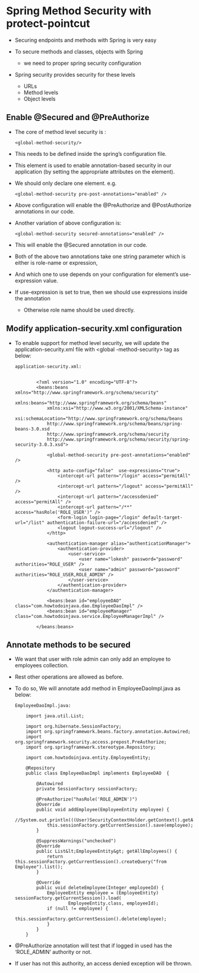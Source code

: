 # Spring Method Security with protect-pointcut


-	Securing endpoints and methods with Spring is very easy
-	To secure methods and classes, objects with Spring 
	-	we need to proper spring security configuration
-	Spring security provides security for these levels

	-	URLs
	-	Method levels
	-	Object levels
	
	
	
##	Enable @Secured and @PreAuthorize

-	The core of method level security is :

		<global-method-security/>
		
-	This needs to be defined inside the spring’s configuration file.
-	This element is used to enable annotation-based security in our application (by setting the appropriate attributes on the element).
-	We should only declare one <global-method-security/> element. e.g.

		<global-method-security pre-post-annotations="enabled" />
		
-	Above configuration will enable the @PreAuthorize and @PostAuthorize annotations in our code.
-	Another variation of above configuration is:

		<global-method-security secured-annotations="enabled" />
		
-	This will enable the @Secured annotation in our code.	
-	Both of the above two annotations take one string parameter which is either is role-name or expression,
-	And which one to use depends on your configuration for <http> element’s use-expression value.
-	If use-expression is set to true, then we should use expressions inside the annotation 
	-	Otherwise role name should be used directly.



## 	Modify application-security.xml configuration


-	To enable support for method level security, we will update the application-security.xml file with <global -method-security> tag as below:		

		application-security.xml:
		
				
				<?xml version="1.0" encoding="UTF-8"?>
				<beans:beans xmlns="http://www.springframework.org/schema/security"
					xmlns:beans="http://www.springframework.org/schema/beans"
					xmlns:xsi="http://www.w3.org/2001/XMLSchema-instance"
					xsi:schemaLocation="http://www.springframework.org/schema/beans
					http://www.springframework.org/schema/beans/spring-beans-3.0.xsd
					http://www.springframework.org/schema/security
					http://www.springframework.org/schema/security/spring-security-3.0.3.xsd">
					 
					<global-method-security pre-post-annotations="enabled" />
					 
					<http auto-config="false"  use-expressions="true">
						<intercept-url pattern="/login" access="permitAll" />
						<intercept-url pattern="/logout" access="permitAll" />
						<intercept-url pattern="/accessdenied" access="permitAll" />
						<intercept-url pattern="/**" access="hasRole('ROLE_USER')" />
						<form-login login-page="/login" default-target-url="/list" authentication-failure-url="/accessdenied" />
						<logout logout-success-url="/logout" />
					</http>
				 
					<authentication-manager alias="authenticationManager">
						<authentication-provider>
							<user-service>
								<user name="lokesh" password="password" authorities="ROLE_USER" />
								<user name="admin" password="password" authorities="ROLE_USER,ROLE_ADMIN" />
							</user-service>
						</authentication-provider>
					</authentication-manager>
					 
					<beans:bean id="employeeDAO" class="com.howtodoinjava.dao.EmployeeDaoImpl" />
					<beans:bean id="employeeManager" class="com.howtodoinjava.service.EmployeeManagerImpl" />
					 
				</beans:beans>

## 	Annotate methods to be secured

-	We want that user with role admin can only add an employee to employees collection. 
-	Rest other operations are allowed as before.
-	To do so, We will annotate add method in EmployeeDaoImpl.java as below:


		EmployeeDaoImpl.java:
		
			import java.util.List;
			 
			import org.hibernate.SessionFactory;
			import org.springframework.beans.factory.annotation.Autowired;
			import org.springframework.security.access.prepost.PreAuthorize;
			import org.springframework.stereotype.Repository;
			 
			import com.howtodoinjava.entity.EmployeeEntity;
			 
			@Repository
			public class EmployeeDaoImpl implements EmployeeDAO  {
			 
				@Autowired
				private SessionFactory sessionFactory;
			 
				@PreAuthorize("hasRole('ROLE_ADMIN')")
				@Override
				public void addEmployee(EmployeeEntity employee) {
					//System.out.println(((User)SecurityContextHolder.getContext().getAuthentication().getPrincipal()).getAuthorities());
					this.sessionFactory.getCurrentSession().save(employee);
				}
			 
				@SuppressWarnings("unchecked")
				@Override
				public List&lt;EmployeeEntity&gt; getAllEmployees() {
					return this.sessionFactory.getCurrentSession().createQuery("from Employee").list();
				}
			 
				@Override
				public void deleteEmployee(Integer employeeId) {
					EmployeeEntity employee = (EmployeeEntity) sessionFactory.getCurrentSession().load(
							EmployeeEntity.class, employeeId);
					if (null != employee) {
						this.sessionFactory.getCurrentSession().delete(employee);
					}
				}
			}
			
			
-	@PreAuthorize annotation will test that if logged in used has the ‘ROLE_ADMIN‘ authority or not.
-	If user has not this authority, an access denied exception will be thrown.			
			
			
			